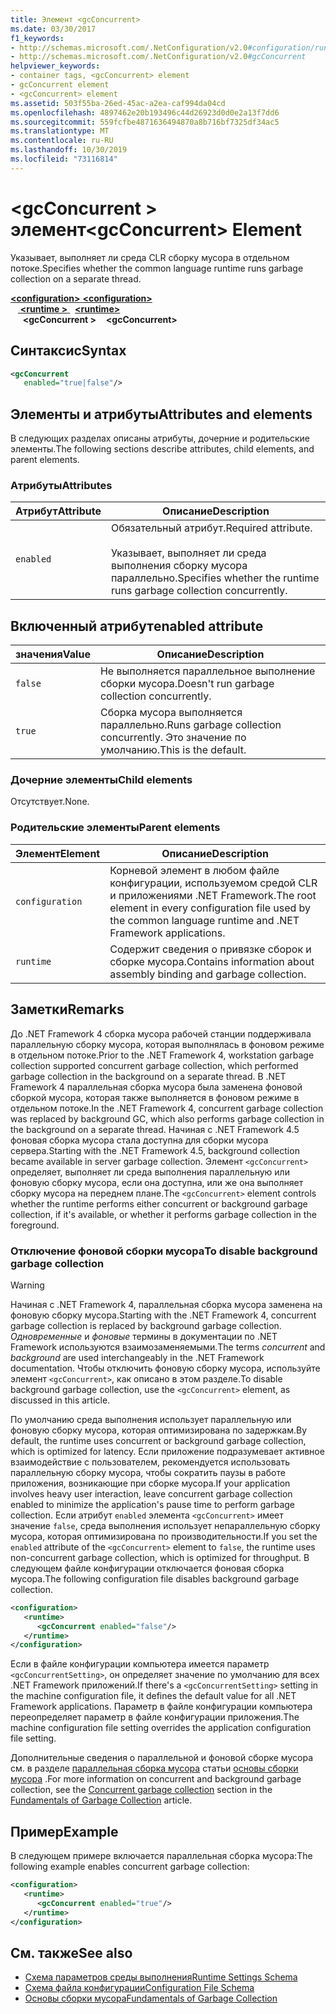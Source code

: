```yaml
---
title: Элемент <gcConcurrent>
ms.date: 03/30/2017
f1_keywords:
- http://schemas.microsoft.com/.NetConfiguration/v2.0#configuration/runtime/gcConcurrent
- http://schemas.microsoft.com/.NetConfiguration/v2.0#gcConcurrent
helpviewer_keywords:
- container tags, <gcConcurrent> element
- gcConcurrent element
- <gcConcurrent> element
ms.assetid: 503f55ba-26ed-45ac-a2ea-caf994da04cd
ms.openlocfilehash: 4897462e20b193496c44d26923d0d0e2a13f7dd6
ms.sourcegitcommit: 559fcfbe4871636494870a8b716bf7325df34ac5
ms.translationtype: MT
ms.contentlocale: ru-RU
ms.lasthandoff: 10/30/2019
ms.locfileid: "73116814"
---
```

# <a name="gcconcurrent-element"></a><span data-ttu-id="a8810-102">\<gcConcurrent > элемент</span><span class="sxs-lookup"><span data-stu-id="a8810-102">\<gcConcurrent> Element</span></span>

<span data-ttu-id="a8810-103">Указывает, выполняет ли среда CLR сборку мусора в отдельном потоке.</span><span class="sxs-lookup"><span data-stu-id="a8810-103">Specifies whether the common language runtime runs garbage collection on a separate thread.</span></span>

<span data-ttu-id="a8810-104">[ **\<configuration>** ](../configuration-element.md)</span><span class="sxs-lookup"><span data-stu-id="a8810-104">[**\<configuration>**](../configuration-element.md)</span></span>\
<span data-ttu-id="a8810-105">&nbsp; &nbsp;[ **\<runtime >** ](runtime-element.md) </span><span class="sxs-lookup"><span data-stu-id="a8810-105">&nbsp;&nbsp;[**\<runtime>**](runtime-element.md)</span></span>\
<span data-ttu-id="a8810-106">&nbsp;&nbsp;&nbsp;&nbsp; **\<gcConcurrent >**</span><span class="sxs-lookup"><span data-stu-id="a8810-106">&nbsp;&nbsp;&nbsp;&nbsp;**\<gcConcurrent>**</span></span>  

## <a name="syntax"></a><span data-ttu-id="a8810-107">Синтаксис</span><span class="sxs-lookup"><span data-stu-id="a8810-107">Syntax</span></span>

```xml
<gcConcurrent
   enabled="true|false"/>
```

## <a name="attributes-and-elements"></a><span data-ttu-id="a8810-108">Элементы и атрибуты</span><span class="sxs-lookup"><span data-stu-id="a8810-108">Attributes and elements</span></span>

<span data-ttu-id="a8810-109">В следующих разделах описаны атрибуты, дочерние и родительские элементы.</span><span class="sxs-lookup"><span data-stu-id="a8810-109">The following sections describe attributes, child elements, and parent elements.</span></span>

### <a name="attributes"></a><span data-ttu-id="a8810-110">Атрибуты</span><span class="sxs-lookup"><span data-stu-id="a8810-110">Attributes</span></span>

|<span data-ttu-id="a8810-111">Атрибут</span><span class="sxs-lookup"><span data-stu-id="a8810-111">Attribute</span></span>|<span data-ttu-id="a8810-112">Описание</span><span class="sxs-lookup"><span data-stu-id="a8810-112">Description</span></span>|
|---------------|-----------------|
|`enabled`|<span data-ttu-id="a8810-113">Обязательный атрибут.</span><span class="sxs-lookup"><span data-stu-id="a8810-113">Required attribute.</span></span><br /><br /> <span data-ttu-id="a8810-114">Указывает, выполняет ли среда выполнения сборку мусора параллельно.</span><span class="sxs-lookup"><span data-stu-id="a8810-114">Specifies whether the runtime runs garbage collection concurrently.</span></span>|

## <a name="enabled-attribute"></a><span data-ttu-id="a8810-115">Включенный атрибут</span><span class="sxs-lookup"><span data-stu-id="a8810-115">enabled attribute</span></span>

|<span data-ttu-id="a8810-116">значения</span><span class="sxs-lookup"><span data-stu-id="a8810-116">Value</span></span>|<span data-ttu-id="a8810-117">Описание</span><span class="sxs-lookup"><span data-stu-id="a8810-117">Description</span></span>|
|-----------|-----------------|
|`false`|<span data-ttu-id="a8810-118">Не выполняется параллельное выполнение сборки мусора.</span><span class="sxs-lookup"><span data-stu-id="a8810-118">Doesn't run garbage collection concurrently.</span></span>|
|`true`|<span data-ttu-id="a8810-119">Сборка мусора выполняется параллельно.</span><span class="sxs-lookup"><span data-stu-id="a8810-119">Runs garbage collection concurrently.</span></span> <span data-ttu-id="a8810-120">Это значение по умолчанию.</span><span class="sxs-lookup"><span data-stu-id="a8810-120">This is the default.</span></span>|

### <a name="child-elements"></a><span data-ttu-id="a8810-121">Дочерние элементы</span><span class="sxs-lookup"><span data-stu-id="a8810-121">Child elements</span></span>

<span data-ttu-id="a8810-122">Отсутствует.</span><span class="sxs-lookup"><span data-stu-id="a8810-122">None.</span></span>

### <a name="parent-elements"></a><span data-ttu-id="a8810-123">Родительские элементы</span><span class="sxs-lookup"><span data-stu-id="a8810-123">Parent elements</span></span>

|<span data-ttu-id="a8810-124">Элемент</span><span class="sxs-lookup"><span data-stu-id="a8810-124">Element</span></span>|<span data-ttu-id="a8810-125">Описание</span><span class="sxs-lookup"><span data-stu-id="a8810-125">Description</span></span>|
|-------------|-----------------|
|`configuration`|<span data-ttu-id="a8810-126">Корневой элемент в любом файле конфигурации, используемом средой CLR и приложениями .NET Framework.</span><span class="sxs-lookup"><span data-stu-id="a8810-126">The root element in every configuration file used by the common language runtime and .NET Framework applications.</span></span>|
|`runtime`|<span data-ttu-id="a8810-127">Содержит сведения о привязке сборок и сборке мусора.</span><span class="sxs-lookup"><span data-stu-id="a8810-127">Contains information about assembly binding and garbage collection.</span></span>|

## <a name="remarks"></a><span data-ttu-id="a8810-128">Заметки</span><span class="sxs-lookup"><span data-stu-id="a8810-128">Remarks</span></span>

<span data-ttu-id="a8810-129">До .NET Framework 4 сборка мусора рабочей станции поддерживала параллельную сборку мусора, которая выполнялась в фоновом режиме в отдельном потоке.</span><span class="sxs-lookup"><span data-stu-id="a8810-129">Prior to the .NET Framework 4, workstation garbage collection supported concurrent garbage collection, which performed garbage collection in the background on a separate thread.</span></span> <span data-ttu-id="a8810-130">В .NET Framework 4 параллельная сборка мусора была заменена фоновой сборкой мусора, которая также выполняется в фоновом режиме в отдельном потоке.</span><span class="sxs-lookup"><span data-stu-id="a8810-130">In the .NET Framework 4, concurrent garbage collection was replaced by background GC, which also performs garbage collection in the background on a separate thread.</span></span> <span data-ttu-id="a8810-131">Начиная с .NET Framework 4.5 фоновая сборка мусора стала доступна для сборки мусора сервера.</span><span class="sxs-lookup"><span data-stu-id="a8810-131">Starting with the .NET Framework 4.5, background collection became available in server garbage collection.</span></span> <span data-ttu-id="a8810-132">Элемент `<gcConcurrent>` определяет, выполняет ли среда выполнения параллельную или фоновую сборку мусора, если она доступна, или же она выполняет сборку мусора на переднем плане.</span><span class="sxs-lookup"><span data-stu-id="a8810-132">The `<gcConcurrent>` element controls whether the runtime performs either concurrent or background garbage collection, if it's available, or whether it performs garbage collection in the foreground.</span></span>

### <a name="to-disable-background-garbage-collection"></a><span data-ttu-id="a8810-133">Отключение фоновой сборки мусора</span><span class="sxs-lookup"><span data-stu-id="a8810-133">To disable background garbage collection</span></span>

> [!WARNING]
> <span data-ttu-id="a8810-134">Начиная с .NET Framework 4, параллельная сборка мусора заменена на фоновую сборку мусора.</span><span class="sxs-lookup"><span data-stu-id="a8810-134">Starting with the .NET Framework 4, concurrent garbage collection is replaced by background garbage collection.</span></span> <span data-ttu-id="a8810-135">*Одновременные* и *фоновые* термины в документации по .NET Framework используются взаимозаменяемыми.</span><span class="sxs-lookup"><span data-stu-id="a8810-135">The terms *concurrent* and *background* are used interchangeably in the .NET Framework documentation.</span></span> <span data-ttu-id="a8810-136">Чтобы отключить фоновую сборку мусора, используйте элемент `<gcConcurrent>`, как описано в этом разделе.</span><span class="sxs-lookup"><span data-stu-id="a8810-136">To disable background garbage collection, use the `<gcConcurrent>` element, as discussed in this article.</span></span>

<span data-ttu-id="a8810-137">По умолчанию среда выполнения использует параллельную или фоновую сборку мусора, которая оптимизирована по задержкам.</span><span class="sxs-lookup"><span data-stu-id="a8810-137">By default, the runtime uses concurrent or background garbage collection, which is optimized for latency.</span></span> <span data-ttu-id="a8810-138">Если приложение подразумевает активное взаимодействие с пользователем, рекомендуется использовать параллельную сборку мусора, чтобы сократить паузы в работе приложения, возникающие при сборке мусора.</span><span class="sxs-lookup"><span data-stu-id="a8810-138">If your application involves heavy user interaction, leave concurrent garbage collection enabled to minimize the application's pause time to perform garbage collection.</span></span> <span data-ttu-id="a8810-139">Если атрибут `enabled` элемента `<gcConcurrent>` имеет значение `false`, среда выполнения использует непараллельную сборку мусора, которая оптимизирована по производительности.</span><span class="sxs-lookup"><span data-stu-id="a8810-139">If you set the `enabled` attribute of the `<gcConcurrent>` element to `false`, the runtime uses non-concurrent garbage collection, which is optimized for throughput.</span></span> <span data-ttu-id="a8810-140">В следующем файле конфигурации отключается фоновая сборка мусора.</span><span class="sxs-lookup"><span data-stu-id="a8810-140">The following configuration file disables background garbage collection.</span></span>

```xml
<configuration>
   <runtime>
      <gcConcurrent enabled="false"/>
   </runtime>
</configuration>
```

 <span data-ttu-id="a8810-141">Если в файле конфигурации компьютера имеется параметр `<gcConcurrentSetting>`, он определяет значение по умолчанию для всех .NET Framework приложений.</span><span class="sxs-lookup"><span data-stu-id="a8810-141">If there's a `<gcConcurrentSetting>` setting in the machine configuration file, it defines the default value for all .NET Framework applications.</span></span> <span data-ttu-id="a8810-142">Параметр в файле конфигурации компьютера переопределяет параметр в файле конфигурации приложения.</span><span class="sxs-lookup"><span data-stu-id="a8810-142">The machine configuration file setting overrides the application configuration file setting.</span></span>

 <span data-ttu-id="a8810-143">Дополнительные сведения о параллельной и фоновой сборке мусора см. в разделе [параллельная сборка мусора](../../../../standard/garbage-collection/fundamentals.md#concurrent-garbage-collection) статьи [основы сборки мусора](../../../../standard/garbage-collection/fundamentals.md) .</span><span class="sxs-lookup"><span data-stu-id="a8810-143">For more information on concurrent and background garbage collection, see the [Concurrent garbage collection](../../../../standard/garbage-collection/fundamentals.md#concurrent-garbage-collection) section in the [Fundamentals of Garbage Collection](../../../../standard/garbage-collection/fundamentals.md) article.</span></span>

## <a name="example"></a><span data-ttu-id="a8810-144">Пример</span><span class="sxs-lookup"><span data-stu-id="a8810-144">Example</span></span>

<span data-ttu-id="a8810-145">В следующем примере включается параллельная сборка мусора:</span><span class="sxs-lookup"><span data-stu-id="a8810-145">The following example enables concurrent garbage collection:</span></span>

```xml
<configuration>
   <runtime>
      <gcConcurrent enabled="true"/>
   </runtime>
</configuration>
```

## <a name="see-also"></a><span data-ttu-id="a8810-146">См. также</span><span class="sxs-lookup"><span data-stu-id="a8810-146">See also</span></span>

- [<span data-ttu-id="a8810-147">Схема параметров среды выполнения</span><span class="sxs-lookup"><span data-stu-id="a8810-147">Runtime Settings Schema</span></span>](index.md)
- [<span data-ttu-id="a8810-148">Схема файла конфигурации</span><span class="sxs-lookup"><span data-stu-id="a8810-148">Configuration File Schema</span></span>](../index.md)
- [<span data-ttu-id="a8810-149">Основы сборки мусора</span><span class="sxs-lookup"><span data-stu-id="a8810-149">Fundamentals of Garbage Collection</span></span>](../../../../standard/garbage-collection/fundamentals.md)
